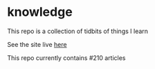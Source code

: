 # knowledge

This repo is a collection of tidbits of things I learn

See the site live [here](https://mark1626.github.io/knowledge/)

This repo currently contains #210 articles

